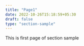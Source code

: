 ```yaml
---
title: "Page1"
date: 2022-10-26T15:18:59+05:30
draft: false
type: "section-sample"
---
```


This is first page of section sample